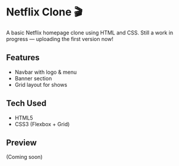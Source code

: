 # Netflix Clone 🎬

A basic Netflix homepage clone using HTML and CSS.
Still a work in progress — uploading the first version now!

## Features
- Navbar with logo & menu
- Banner section
- Grid layout for shows

## Tech Used
- HTML5
- CSS3 (Flexbox + Grid)

## Preview
(Coming soon)
